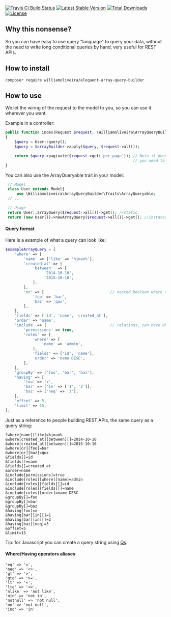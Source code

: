 [![Travis CI Build Status](https://travis-ci.org/williamoliveira/eloquent-array-query-builder.svg?branch=master)](https://travis-ci.org/williamoliveira/eloquent-array-query-builder)
[![Latest Stable Version](https://poser.pugx.org/williamoliveira/eloquent-array-query-builder/v/stable)](https://packagist.org/packages/williamoliveira/eloquent-array-query-builder)
[![Total Downloads](https://poser.pugx.org/williamoliveira/eloquent-array-query-builder/downloads)](https://packagist.org/packages/williamoliveira/eloquent-array-query-builder)
[![License](https://poser.pugx.org/williamoliveira/eloquent-array-query-builder/license)](https://packagist.org/packages/williamoliveira/eloquent-array-query-builder)

## Why this nonsense?

So you can have easy to use query "language" to query your data, without the need to write long conditional queries by hand, very useful for REST APIs.

## How to install

`composer require williamoliveira/eloquent-array-query-builder`
## How to use

We let the wiring of the request to the model to you, so you can use it wherever you want.

Example in a controller:
```php
public function index(Request $request, \Williamoliveira\ArrayQueryBuilder\ArrayBuilder $arrayBuilder)
{
    $query = User::query();
    $query = $arrayBuilder->apply($query, $request->all());

    return $query->paginate($request->get('per_page')); // Note it does not do pagination or call get(),
                                                        // you need to do it yourself
}
```

You can also use the ArrayQueryable trait in your model:
```php
 // Model
 class User extends Model{
     use \Williamoliveira\ArrayQueryBuilder\Traits\ArrayQueryable;
 // ...

 // Usage
 return User::arrayQuery($request->all())->get(); //static
 return (new User())->newArrayQuery($request->all())->get(); //instance
```

#### Query format

Here is a example of what a query can look like:
```php
$exampleArrayQuery = [
    'where' => [
        'name' => ['like' => '%joao%'],
        'created_at' => [
            'between'  => [
                 '2014-10-10',
                 '2015-10-10',
            ],
        ],
        'or' => [                             // nested boolean where clauses
            'foo' => 'bar',
            'baz' => 'qux',
        ],
    ],
    'fields' => ['id', 'name', 'created_at'],
    'order' => 'name',
    'include' => [                            // relations, can have where, order and fields
        'permissions' => true,
        'roles' => [
            'where' => [
                'name' => 'admin',
            ],
            'fields' => ['id', 'name'],
            'order' => 'name DESC',
        ],
    ],
    'groupBy' => ['foo', 'bar', 'baz'],
    'having' => [
        'foo' => 'x',
        'bar' => ['in' => ['1', '2']],
        'baz' => ['neq' => '3'],
    ],
    'offset' => 5,
    'limit' => 15,
];
```

Just as a reference to people building REST APIs, the same query as a query string:
```
?where[name][like]=%joao%
&where[created_at][between][]=2014-10-10
&where[created_at][between][]=2015-10-10
&where[or][foo]=bar
&where[or][baz]=qux
&fields[]=id
&fields[]=name
&fields[]=created_at
&order=name
&include[permissions]=true
&include[roles][where][name]=admin
&include[roles][fields][]=id
&include[roles][fields][]=name
&include[roles][order]=name DESC
&groupBy[]=foo
&groupBy[]=bar
&groupBy[]=baz
&having[foo]=x
&having[bar][in][]=1
&having[bar][in][]=2
&having[baz][neq]=3
&offset=5
&limit=15
```
Tip: for Javascript you can create a query string using [Qs](https://github.com/ljharb/qs).

#### Where/Having operators aliases

```
'eq' => '=',
'neq' => '<>',
'gt' => '>',
'gte' => '>=',
'lt' => '<',
'lte' => '<=',
'nlike' => 'not like',
'nin' => 'not in',
'notnull' => 'not null',
'nn' => 'not null',
'inq' => 'in'
```
